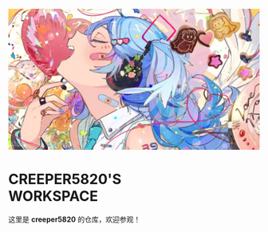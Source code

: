 ![](https://github.com/creeper5820/creeper5820/blob/main/res%2F%E7%88%B1%E8%A8%80%E5%8F%B6.png)
# CREEPER5820'S </br>WORKSPACE
这里是 **creeper5820** 的仓库，欢迎参观！